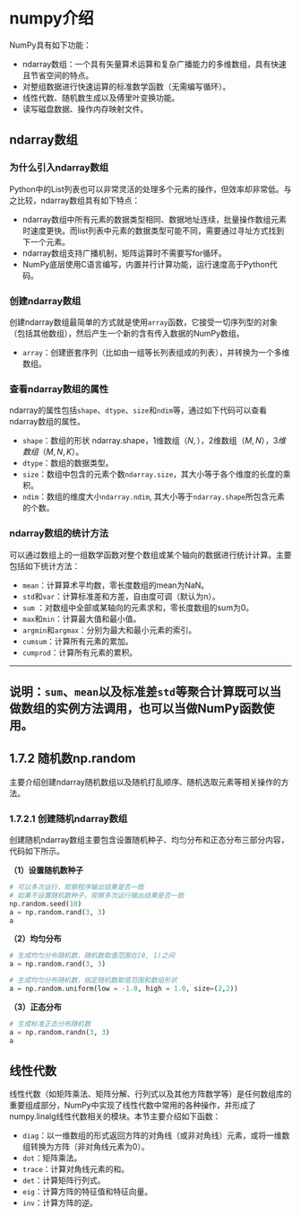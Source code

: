 # numpy介绍


NumPy具有如下功能：

- ndarray数组：一个具有矢量算术运算和复杂广播能力的多维数组，具有快速且节省空间的特点。
- 对整组数据进行快速运算的标准数学函数（无需编写循环）。
- 线性代数、随机数生成以及傅里叶变换功能。
- 读写磁盘数据、操作内存映射文件。

##  ndarray数组

###  为什么引入ndarray数组

Python中的List列表也可以非常灵活的处理多个元素的操作，但效率却非常低。与之比较，ndarray数组具有如下特点：

* ndarray数组中所有元素的数据类型相同、数据地址连续，批量操作数组元素时速度更快。而list列表中元素的数据类型可能不同，需要通过寻址方式找到下一个元素。
* ndarray数组支持广播机制，矩阵运算时不需要写for循环。
* NumPy底层使用C语言编写，内置并行计算功能，运行速度高于Python代码。

### 创建ndarray数组

创建ndarray数组最简单的方式就是使用``array``函数，它接受一切序列型的对象（包括其他数组），然后产生一个新的含有传入数据的NumPy数组。

* ``array``：创建嵌套序列（比如由一组等长列表组成的列表），并转换为一个多维数组。

### 查看ndarray数组的属性

ndarray的属性包括``shape``、``dtype``、``size``和``ndim``等，通过如下代码可以查看ndarray数组的属性。

* ``shape``：数组的形状 ndarray.shape，1维数组$（N, ）$，2维数组$（M, N）$，$3维数组（M, N, K）$。
* ``dtype``：数组的数据类型。
* ``size``：数组中包含的元素个数``ndarray.size``，其大小等于各个维度的长度的乘积。
* ``ndim``：数组的维度大小``ndarray.ndim``, 其大小等于``ndarray.shape``所包含元素的个数。

###  ndarray数组的统计方法
​
可以通过数组上的一组数学函数对整个数组或某个轴向的数据进行统计计算。主要包括如下统计方法：
​
* ``mean``：计算算术平均数，零长度数组的mean为NaN。
* ``std``和``var``：计算标准差和方差，自由度可调（默认为n）。
* ``sum`` ：对数组中全部或某轴向的元素求和，零长度数组的sum为0。
* ``max``和``min``：计算最大值和最小值。
* ``argmin``和``argmax``：分别为最大和最小元素的索引。
* ``cumsum``：计算所有元素的累加。
* ``cumprod``：计算所有元素的累积。
​
------
**说明：**
​
``sum``、``mean``以及标准差``std``等聚合计算既可以当做数组的实例方法调用，也可以当做NumPy函数使用。
​
------

## 1.7.2 随机数np.random

主要介绍创建ndarray随机数组以及随机打乱顺序、随机选取元素等相关操作的方法。

### 1.7.2.1 创建随机ndarray数组

创建随机ndarray数组主要包含设置随机种子、均匀分布和正态分布三部分内容，代码如下所示。

**（1）设置随机数种子**

```python
# 可以多次运行，观察程序输出结果是否一致
# 如果不设置随机数种子，观察多次运行输出结果是否一致
np.random.seed(10)
a = np.random.rand(3, 3)
a
```
**（2）均匀分布**

```python
# 生成均匀分布随机数，随机数取值范围在[0, 1)之间
a = np.random.rand(3, 3)

# 生成均匀分布随机数，指定随机数取值范围和数组形状
a = np.random.uniform(low = -1.0, high = 1.0, size=(2,2))

```

**（3）正态分布**

```python
# 生成标准正态分布随机数
a = np.random.randn(3, 3)
a
```

## 线性代数

线性代数（如矩阵乘法、矩阵分解、行列式以及其他方阵数学等）是任何数组库的重要组成部分，NumPy中实现了线性代数中常用的各种操作，并形成了numpy.linalg线性代数相关的模块。本节主要介绍如下函数：

* ``diag``：以一维数组的形式返回方阵的对角线（或非对角线）元素，或将一维数组转换为方阵（非对角线元素为0）。
* ``dot``：矩阵乘法。
* ``trace``：计算对角线元素的和。
* ``det``：计算矩阵行列式。
* ``eig``：计算方阵的特征值和特征向量。
* ``inv``：计算方阵的逆。

